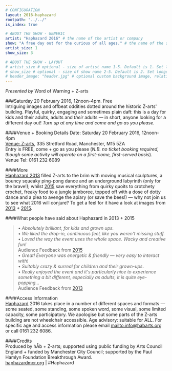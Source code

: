 ```yaml
---
# CONFIGURATION
layout: 2016-haphazard
rootpath: "../../"
is_index: true

# ABOUT THE SHOW - GENERIC
artist: "Haphazard 2016" # the name of the artist or company
show: "A free day out for the curious of all ages." # the name of the show
artist_size: 1
show_size: 3

# ABOUT THE SHOW - LAYOUT
# artist_size # optional - size of artist name 1-5. Default is 1. Set longer names to lower values
# show_size # optional - size of show name 2-5. Default is 2. Set longer names to lower values
# header_image: "header.jpg" # optional custom background image, relative to current page
---
```

*Presented by* Word of Warning + Z-arts          

###Saturday 20 February 2016, 12noon-4pm. Free             
Intriguing images and offbeat oddities dotted around the historic Z-arts' building. Playful, quirky, engaging and sometimes plain daft: this is a day for kids and their adults, adults and *their* adults — in short, anyone looking for a different day out! *Turn up at any time and come and go as you please.*            
           
####Venue + Booking Details
Date: Saturday 20 February 2016, 12noon-4pm    
<a href="http://www.z-arts.org/about-us/getting-here" target="_blank">Venue: Z-arts</a>, 335 Stretford Road, Manchester, M15 5ZA        
Entry is FREE, come + go as you please (*N.B. no ticket booking required, though some activity will operate on a first-come, first-served basis*).         
Venue Tel: 0161 232 6089              
         
####More    
[Haphazard 2013](/archive/2013-spring/haphazard) filled Z-arts to the brim with moving musical sculptures, a bouncy squeaky ping-pong dance and an underground labyrinth (only for the brave!); whilst [2015](/archive/2015-haphazard) saw everything from quirky quoits to crotchety crochet, freaky food to a jungle jamboree, topped off with a dose of dotty dance and a plea to avenge the apiary (or save the bees!) — why not join us to see what 2016 will conjure? To get a feel for it have a look at images from [2013](/galleries/2013-haphazard) + [2015](/galleries/2015-haphazard).         
        
####What people have said about Haphazard in 2013 + 2015        
>• *Absolutely brilliant, for kids and grown ups.*<br>• *We liked the drop-in, continuous feel, like you weren't missing stuff.*<br>• *Loved the way the event uses the whole space. Wacky and creative fun!*<br>Audience Feedback from [2015](/archive/2015-haphazard)         
>• *Great! Everyone was energetic & friendly — very easy to interact with!*<br>• *Suitably crazy & surreal for children and their grown-ups*.<br>• *Really enjoyed the event and it's particularly nice to experience something a bit different, especially as adults, it is quite eye-popping…*<br>Audience Feedback from [2013](/archive/2013-spring/haphazard)         
        
####Access Information    
[Haphazard](/hab/haphazard) 2016 takes place in a number of different spaces and formats — some seated, some standing, some spoken word, some visual, some limited capacity, some participatory. We apologise but some parts of the Z-arts building are not wheelchair accessible. Age advisory: suitable for ALL. For specific age and access information please email <mailto:info@habarts.org> or call 0161 232 6086.        
        
####Credits         
Produced by hÅb + Z-arts; supported using public funding by Arts Council England + funded by Manchester City Council; supported by the Paul Hamlyn Foundation Breakthrough Award.        
<a href="http://haphazardmcr.org" target="_blank">haphazardmcr.org</a> | #Haphazard
